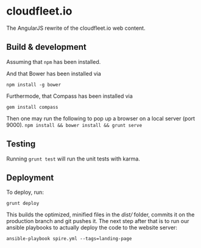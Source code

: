 # cloudfleet.io

The AngularJS rewrite of the cloudfleet.io web content.

## Build & development

Assuming that `npm` has been installed.

And that Bower has been installed via
```
npm install -g bower
```

Furthermode, that Compass has been installed via
```
gem install compass
```

Then one may run the following to pop up a browser on a local server
(port 9000).  ``` npm install && bower install && grunt serve ```

## Testing

Running `grunt test` will run the unit tests with karma.

## Deployment

To deploy, run:
```
grunt deploy
```
This builds the optimized, minified files in the *dist/* folder, commits it on
the production branch and git pushes it. The next step after that is to run
our ansible playbooks to actually deploy the code to the website server:
```
ansible-playbook spire.yml --tags=landing-page
```
